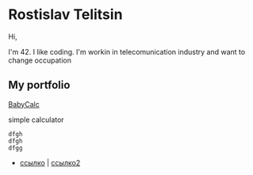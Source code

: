 # Rostislav Telitsin
Hi,

I'm 42. I like coding. I'm workin in telecomunication industry and want to change occupation

## My portfolio

[BabyCalc](https://github.com/RostislavTelitsin/babyCalc)

simple calculator


~~~
dfgh
dfgh
dfgg
~~~



- [ссылко](https://www.youtube.com) | [ссылко2](https://youtu.be/d8fuCQ4IYC8)
